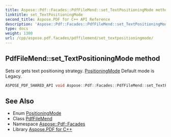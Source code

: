 ```yaml
---
title: Aspose::Pdf::Facades::PdfFileMend::set_TextPositioningMode method
linktitle: set_TextPositioningMode
second_title: Aspose.PDF for C++ API Reference
description: 'Aspose::Pdf::Facades::PdfFileMend::set_TextPositioningMode method. Sets or gets text positioning strategy. PositioningMode Default mode is Legacy in C++.'
type: docs
weight: 1300
url: /cpp/aspose.pdf.facades/pdffilemend/set_textpositioningmode/
---
```

## PdfFileMend::set_TextPositioningMode method


Sets or gets text positioning strategy. [PositioningMode](../../positioningmode/) Default mode is Legacy.

```cpp
ASPOSE_PDF_SHARED_API void Aspose::Pdf::Facades::PdfFileMend::set_TextPositioningMode(PositioningMode value)
```

## See Also

* Enum [PositioningMode](../../positioningmode/)
* Class [PdfFileMend](../)
* Namespace [Aspose::Pdf::Facades](../../)
* Library [Aspose.PDF for C++](../../../)
